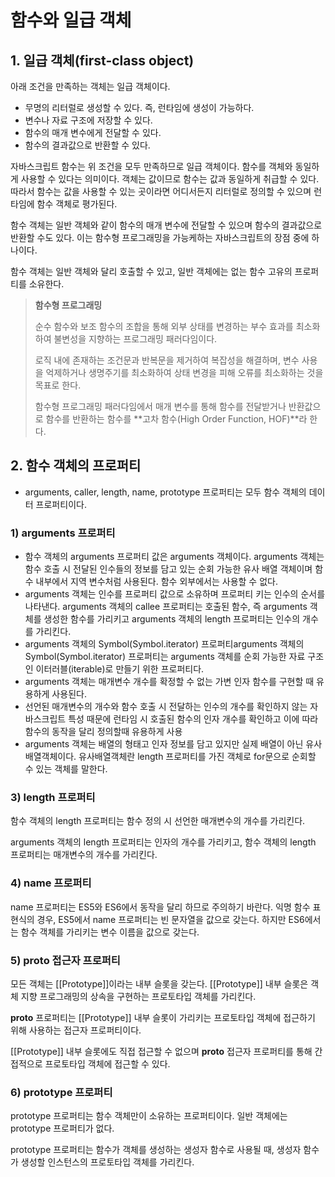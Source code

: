 # 함수와 일급 객체



## 1. 일급 객체(first-class object)

아래 조건을 만족하는 객체는 일급 객체이다.

- 무명의 리터럴로 생성할 수 있다. 즉, 런타임에 생성이 가능하다.
- 변수나 자료 구조에 저장할 수 있다.
- 함수의 매개 변수에게 전달할 수 있다.
- 함수의 결과값으로 반환할 수 있다.



자바스크립트 함수는 위 조건을 모두 만족하므로 일급 객체이다. 함수를 객체와 동일하게 사용할 수 있다는 의미이다. 객체는 값이므로 함수는 값과 동일하게 취급할 수 있다. 따라서 함수는 값을 사용할 수 있는 곳이라면 어디서든지 리터럴로 정의할 수 있으며 런타임에 함수 객체로 평가된다.

함수 객체는 일반 객체와 같이 함수의 매개 변수에 전달할 수 있으며 함수의 결과값으로 반환할 수도 있다. 이는 함수형 프로그래밍을 가능케하는 자바스크립트의 장점 중에 하나이다.

함수 객체는 일반 객체와 달리 호출할 수 있고, 일반 객체에는 없는 함수 고유의 프로퍼티를 소유한다.



> **함수형 프로그래밍**
>
> 순수 함수와 보조 함수의 조합을 통해 외부 상태를 변경하는 부수 효과를 최소화하여 불변성을 지향하는 프로그래밍 패러다임이다.
>
> 로직 내에 존재하는 조건문과 반복문을 제거하여 복잡성을 해결하며, 변수 사용을 억제하거나 생명주기를 최소화하여 상태 변경을 피해 오류를 최소화하는 것을 목표로 한다.
>
>  함수형 프로그래밍 패러다임에서 매개 변수를 통해 함수를 전달받거나 반환값으로 함수를 반환하는 함수를 **고차 함수(High Order Function, HOF)**라 한다. 



## 2. 함수 객체의 프로퍼티

-  arguments, caller, length, name, prototype 프로퍼티는 모두 함수 객체의 데이터 프로퍼티이다. 



### 1) arguments 프로퍼티

- 함수 객체의 arguments 프로퍼티 값은 arguments 객체이다. arguments 객체는 함수 호출 시 전달된 인수들의 정보를 담고 있는 순회 가능한 유사 배열 객체이며 함수 내부에서 지역 변수처럼 사용된다. 함수 외부에서는 사용할 수 없다.
- arguments 객체는 인수를 프로퍼티 값으로 소유하며 프로퍼티 키는 인수의 순서를 나타낸다. arguments 객체의 callee 프로퍼티는 호출된 함수, 즉 arguments 객체를 생성한 함수를 가리키고 arguments 객체의 length 프로퍼티는 인수의 개수를 가리킨다.
- arguments 객체의 Symbol(Symbol.iterator) 프로퍼티arguments 객체의 Symbol(Symbol.iterator) 프로퍼티는 arguments 객체를 순회 가능한 자료 구조인 이터러블(iterable)로 만들기 위한 프로퍼티다.
- arguments 객체는 매개변수 개수를 확정할 수 없는 가변 인자 함수를 구현할 때 유용하게 사용된다.
- 선언된 매개변수의 개수와 함수 호출 시 전달하는 인수의 개수를 확인하지 않는 자바스크립트 특성 때문에 런타임 시 호출된 함수의 인자 개수를 확인하고 이에 따라 함수의 동작을 달리 정의할때 유용하게 사용
- arguments 객체는 배열의 형태고 인자 정보를 담고 있지만 실제 배열이 아닌 유사배열객체이다. 유사배열객체란 length 프로퍼티를 가진 객체로 for문으로 순회할 수 있는 객체를 말한다.



### 3) length 프로퍼티
함수 객체의 length 프로퍼티는 함수 정의 시 선언한 매개변수의 개수를 가리킨다.

arguments 객체의 length 프로퍼티는 인자의 개수를 가리키고, 함수 객체의 length 프로퍼티는 매개변수의 개수를 가리킨다.



### 4) name 프로퍼티

name 프로퍼티는 ES5와 ES6에서 동작을 달리 하므로 주의하기 바란다. 익명 함수 표현식의 경우, ES5에서 name 프로퍼티는 빈 문자열을 값으로 갖는다. 하지만 ES6에서는 함수 객체를 가리키는 변수 이름을 값으로 갖는다.



### 5) __proto__ 접근자 프로퍼티
모든 객체는 [[Prototype]]이라는 내부 슬롯을 갖는다. [[Prototype]] 내부 슬롯은 객체 지향 프로그래밍의 상속을 구현하는 프로토타입 객체를 가리킨다. 

__proto__ 프로퍼티는 [[Prototype]] 내부 슬롯이 가리키는 프로토타입 객체에 접근하기 위해 사용하는 접근자 프로퍼티이다. 

[[Prototype]] 내부 슬롯에도 직접 접근할 수 없으며 __proto__ 접근자 프로퍼티를 통해 간접적으로 프로토타입 객체에 접근할 수 있다.

### 6) prototype 프로퍼티
prototype 프로퍼티는 함수 객체만이 소유하는 프로퍼티이다. 일반 객체에는 prototype 프로퍼티가 없다.

prototype 프로퍼티는 함수가 객체를 생성하는 생성자 함수로 사용될 때, 생성자 함수가 생성할 인스턴스의 프로토타입 객체를 가리킨다.